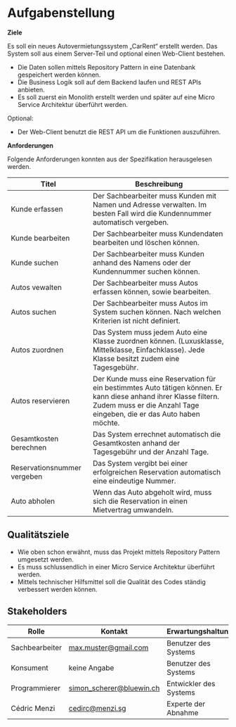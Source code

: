 Aufgabenstellung
======================
**Ziele**

Es soll ein neues Autovermietungssystem „CarRent“ erstellt werden. Das System soll aus einem Server-Teil und
optional einen Web-Client bestehen. 

-   Die Daten sollen mittels Repository Pattern in eine Datenbank gespeichert werden können.
-   Die Business Logik soll auf dem Backend laufen und REST APIs anbieten.
-   Es soll zuerst ein Monolith erstellt werden und später auf eine Micro Service Architektur überführt
    werden.

Optional:

-   Der Web-Client benutzt die REST API um die Funktionen auszuführen.

**Anforderungen**

Folgende Anforderungen konnten aus der Spezifikation herausgelesen werden.

 Titel | Beschreibung 
    ----|----
    Kunde erfassen|Der Sachbearbeiter muss Kunden mit Namen und Adresse verwalten. Im besten Fall wird die Kundennummer automatisch vergeben.
    Kunde bearbeiten|Der Sachbearbeiter muss Kundendaten bearbeiten und löschen können.                                                        
    Kunde suchen|Der Sachbearbeiter muss Kunden anhand des Namens oder der Kundennummer suchen können.
    Autos vewalten|Der Sachbearbeiter muss Autos erfassen können, sowie bearbeiten.
    Autos suchen|Der Sachbearbeiter muss Autos im System suchen können. Nach welchen Kriterien ist nicht definiert.
    Autos zuordnen|Das System muss jedem Auto eine Klasse zuordnen können. (Luxusklasse, Mittelklasse, Einfachklasse). Jede Klasse besitzt zudem eine       Tagesgebühr.
    Autos reservieren|Der Kunde muss eine Reservation für ein bestimmtes Auto tätigen können. Er kann diese anhand ihrer Klasse filtern. Zudem muss er die Anzahl Tage eingeben, die er das Auto haben möchte.
    Gesamtkosten berechnen|Das System errechnet automatisch die Gesamtkosten anhand der Tagesgebühr und der Anzahl Tage.
    Reservationsnummer vergeben|Das System vergibt bei einer erfolgreichen Reservation automatisch eine eindeutige Nummer.
    Auto abholen|Wenn das Auto abgeholt wird, muss sich die Reservation in einen Mietvertrag umwandeln.


Qualitätsziele
-------------

-    Wie oben schon erwähnt, muss das Projekt mittels Repository Pattern umgesetzt werden.
-    Es muss schlussendlich in einer Micro Service Architektur überführt werden.
-    Mittels technischer Hilfsmittel soll die Qualität des Codes ständig verbessert werden können.


Stakeholders
------------

Rolle | Kontakt | Erwartungshaltung 
    ----|----|----
    Sachbearbeiter|max.muster@gmail.com|Benutzer des Systems
    Konsument|keine Angabe|Benutzer des Systems
    Programmierer|simon_scherer@bluewin.ch|Entwickler des Systems
    Cédric Menzi|cedirc@menzi.sg|Experte der Abnahme
